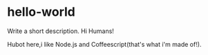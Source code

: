 # hello-world
Write a short description.
Hi Humans!

Hubot here,i like Node.js and Coffeescript(that's what i'm made of!).

